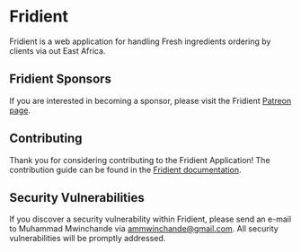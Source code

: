 # Fridient

Fridient is a web application for handling Fresh ingredients ordering by clients via out East Africa.

## Fridient Sponsors

If you are interested in becoming a sponsor, please visit the Fridient [Patreon page](https://patreon.com/ammwinchande).

## Contributing

Thank you for considering contributing to the Fridient Application! The contribution guide can be found in the [Fridient documentation](https://localhost:8080/docs/contributions).

## Security Vulnerabilities

If you discover a security vulnerability within Fridient, please send an e-mail to Muhammad Mwinchande via [ammwinchande@gmail.com](mailto:ammwinchande@gmail.com). All security vulnerabilities will be promptly addressed.
